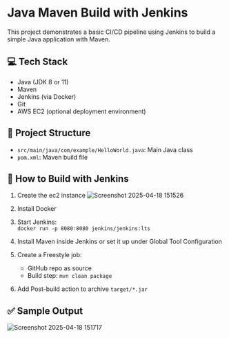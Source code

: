 # Java Maven Build with Jenkins

This project demonstrates a basic CI/CD pipeline using Jenkins to build a simple Java application with Maven.

## 💻 Tech Stack
- Java (JDK 8 or 11)
- Maven
- Jenkins (via Docker)
- Git
- AWS EC2 (optional deployment environment)

## 📁 Project Structure

- `src/main/java/com/example/HelloWorld.java`: Main Java class
- `pom.xml`: Maven build file

## 🚀 How to Build with Jenkins

1. Create the ec2 instance
    ![Screenshot 2025-04-18 151526](https://github.com/user-attachments/assets/44e1890d-28b2-4a9f-86db-e4f76954f485)

2. Install Docker 
3. Start Jenkins:  
   `docker run -p 8080:8080 jenkins/jenkins:lts`
4. Install Maven inside Jenkins or set it up under Global Tool Configuration
5. Create a Freestyle job:
   - GitHub repo as source
   - Build step: `mvn clean package`
6. Add Post-build action to archive `target/*.jar`

## ✅ Sample Output
![Screenshot 2025-04-18 151717](https://github.com/user-attachments/assets/8cb3088c-adba-462c-8d25-6f5eb24731af)



